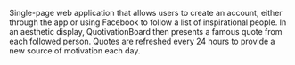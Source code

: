Single-page web application that allows users to create an account, either through the app or using Facebook to follow a list of inspirational people. In an aesthetic display, QuotivationBoard then presents a famous quote from each followed person. Quotes are refreshed every 24 hours to provide a new source of motivation each day.